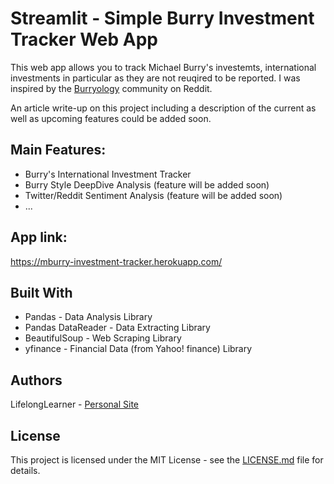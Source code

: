 # Streamlit - Simple Burry Investment Tracker Web App

This web app allows you to track Michael Burry's investemts, international investments in particular as they are not reuqired to be reported. I was inspired by the
[Burryology](https://www.reddit.com/r/Burryology/) community on Reddit. 

An article write-up on this project including a description of the current as well as upcoming features could be added soon. 

## Main Features: 

- Burry's International Investment Tracker
- Burry Style DeepDive Analysis (feature will be added soon)
- Twitter/Reddit Sentiment Analysis (feature will be added soon)
- ... 
           
## App link: 
https://mburry-investment-tracker.herokuapp.com/

## Built With
- Pandas - Data Analysis Library
- Pandas DataReader - Data Extracting Library
- BeautifulSoup - Web Scraping Library
- yfinance - Financial Data (from Yahoo! finance) Library

## Authors
LifelongLearner - [Personal Site](https://Lifelonglearner.de)

## License
This project is licensed under the MIT License - see the [LICENSE.md](https://github.com/LifelongLearnerOki/economic-monitor-web-app/blob/main/LICENSE) file for details. 

